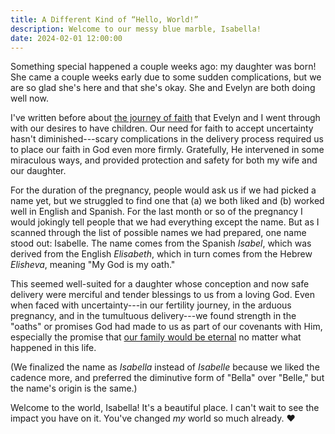 ```yaml
---
title: A Different Kind of “Hello, World!”
description: Welcome to our messy blue marble, Isabella!
date: 2024-02-01 12:00:00
---
```


Something special happened a couple weeks ago: my daughter was born! She came a
couple weeks early due to some sudden complications, but we are so glad she's
here and that she's okay. She and Evelyn are both doing well now.

I've written before about
[the journey of faith](/post/faith/certainty-and-uncertainty-as-elements-of-faith)
that Evelyn and I went through with our desires to have children. Our need for
faith to accept uncertainty hasn't diminished---scary complications in the
delivery process required us to place our faith in God even more firmly.
Gratefully, He intervened in some miraculous ways, and provided protection and
safety for both my wife and our daughter.

For the duration of the pregnancy, people would ask us if we had picked a name
yet, but we struggled to find one that (a) we both liked and (b) worked well in
English and Spanish. For the last month or so of the pregnancy I would jokingly
tell people that we had everything except the name. But as I scanned through the
list of possible names we had prepared, one name stood out: Isabelle. The name
comes from the Spanish _Isabel_, which was derived from the English _Elisabeth_,
which in turn comes from the Hebrew _Elisheva_, meaning "My God is my oath."

This seemed well-suited for a daughter whose conception and now safe delivery
were merciful and tender blessings to us from a loving God. Even when faced with
uncertainty---in our fertility journey, in the arduous pregnancy, and in the
tumultuous delivery---we found strength in the "oaths" or promises God had made
to us as part of our covenants with Him, especially the promise that
[our family would be eternal](https://www.churchofjesuschrist.org/welcome/families-together-forever?lang=eng)
no matter what happened in this life.

(We finalized the name as _Isabella_ instead of _Isabelle_ because we liked the
cadence more, and preferred the diminutive form of "Bella" over "Belle," but the
name's origin is the same.)

Welcome to the world, Isabella! It's a beautiful place. I can't wait to see the
impact you have on it. You've changed _my_ world so much already. ❤️
